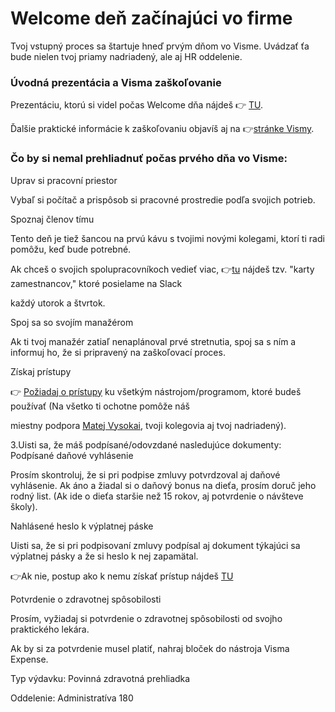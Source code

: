 # Welcome deň začínajúci vo firme

Tvoj vstupný proces sa štartuje hneď prvým dňom vo Visme. Uvádzať ťa bude nielen tvoj priamy nadriadený, ale aj HR oddelenie.

### Úvodná prezentácia a Visma zaškoľovanie
Prezentáciu, ktorú si videl počas Welcome dňa nájdeš 👉 [TU](https://docs.google.com/presentation/d/1wdVhWGoq3oVe4ODCelcdfCaKm9V76lMtnqVHaCvm84c/edit#slide=id.g4610c63111_1_154).

Ďalšie praktické informácie k zaškoľovaniu objavíš aj na 👉[stránke Vismy](https://sites.google.com/visma.com/starthere/welcome?authuser=0).

### Čo by si nemal prehliadnuť počas prvého dňa vo Visme:
Uprav si pracovní priestor

Vybaľ si počítač a prispôsob si pracovné prostredie podľa svojich potrieb.

Spoznaj členov tímu

Tento deň je tiež šancou na prvú kávu s tvojimi novými kolegami, ktorí ti radi pomôžu, keď bude potrebné.

Ak chceš o svojich spolupracovníkoch vedieť viac, 👉[tu](https://drive.google.com/drive/folders/1hbnG2SJOiupKH2NXEBPyXI-OoW2hYwck) nájdeš tzv. "karty zamestnancov," ktoré posielame na Slack

každý utorok a štvrtok.

Spoj sa so svojím manažérom

Ak ti tvoj manažér zatiaľ nenaplánoval prvé stretnutia, spoj sa s ním a informuj ho, že si pripravený na zaškoľovací proces.

Získaj prístupy

👉 [Požiadaj o prístupy](https://mytools.visma.com/) ku všetkým nástrojom/programom, ktoré budeš používať (Na všetko ti ochotne pomôže náš

miestny podpora [Matej Vysokai](https://space.visma.com/pages/1h43hlt5l5metqsbqt/InternIt/1h5h7ah9eb4rrlnaek%3Flocale=sk?locale=sk), tvoji kolegovia aj tvoj nadriadený).

3.Uisti sa, že máš podpísané/odovzdané nasledujúce dokumenty:
Podpísané daňové vyhlásenie

Prosím skontroluj, že si pri podpise zmluvy potvrdzoval aj daňové vyhlásenie. Ak áno a žiadal si o daňový bonus na dieťa, prosím doruč jeho rodný list. (Ak ide o dieťa staršie než 15 rokov, aj potvrdenie o návšteve školy).

Nahlásené heslo k výplatnej páske

Uisti sa, že si pri podpisovaní zmluvy podpísal aj dokument týkajúci sa výplatnej pásky a že si heslo k nej zapamätal. 

👉Ak nie, postup ako k nemu získať prístup nájdeš [TU](https://space.visma.com/pages/1h43hlt5l5metqsbqt/Mmproblmsvplatnoupskou/1hf49v68prsig2jp74?locale=sk&q=nasledovn%C3%BDch%20probl%C3%A9mo)

Potvrdenie o zdravotnej spôsobilosti

Prosím, vyžiadaj si potvrdenie o zdravotnej spôsobilosti od svojho praktického lekára.

Ak by si za potvrdenie musel platiť, nahraj bloček do nástroja Visma Expense.

Typ výdavku: Povinná zdravotná prehliadka

Oddelenie: Administratíva 180